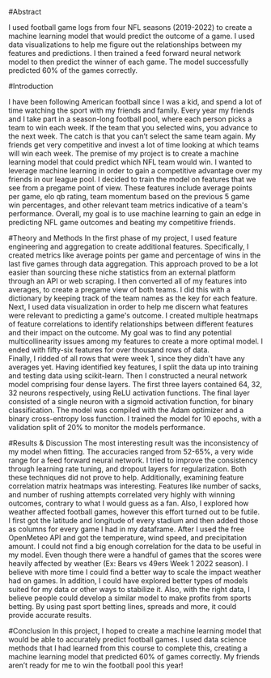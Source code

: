 #Abstract

I used football game logs from four NFL seasons (2019-2022) to create a machine learning model that would predict the outcome of a game. I used data visualizations to help me figure out the relationships between my features and predictions. I then trained a feed forward neural network model to then predict the winner of each game. The model successfully predicted 60% of the games correctly.

#Introduction

I have been following American football since I was a kid, and spend a lot of time watching the sport with my friends and family. Every year my friends and I take part in a season-long football pool, where each person picks a team to win each week. If the team that you selected wins, you advance to the next week. The catch is that you can’t select the same team again. My friends get very competitive and invest a lot of time looking at which teams will win each week. The premise of my project is to create a machine learning model that could predict which NFL team would win. I wanted to leverage machine learning in order to gain a competitive advantage over my friends in our league pool. I decided to train the model on features that we see from a pregame point of view. These features include average points per game, elo qb rating, team momentum based on the previous 5 game win percentages, and other relevant team metrics indicative of a team's performance. Overall, my goal is to use machine learning to gain an edge in predicting NFL game outcomes and beating my competitive friends.

#Theory and Methods
In the first phase of my project, I used feature engineering and aggregation to create additional features. Specifically, I created metrics like average points per game and percentage of wins in the last five games through data aggregation. This approach proved to be a lot easier than sourcing these niche statistics from an external platform through an API or web scraping. I then converted all of my features into averages, to create a pregame view of both teams. I did this with a dictionary by keeping track of the team names as the key for each feature.
Next, I used data visualization in order to help me discern what features were relevant to predicting a game's outcome. I created multiple heatmaps of feature correlations to identify relationships between different features and their impact on the outcome. My goal was to find any potential multicollinearity issues among my features to create a more optimal model. I ended with fifty-six features for over thousand rows of data.  
Finally, I ridded of all rows that were week 1, since they didn't have any averages yet.  Having identified key features, I split the data up into training and testing data using scikit-learn. Then I constructed a neural network model comprising four dense layers. The first three layers contained 64, 32, 32 neurons respectively, using ReLU activation functions. The final layer consisted of a single neuron with a sigmoid activation function, for binary classification. The model was compiled with the Adam optimizer and a binary cross-entropy loss function. I trained the model for 10 epochs, with a validation split of 20% to monitor the models performance.

#Results & Discussion
The most interesting result was the inconsistency of my model when fitting. The accuracies ranged from 52-65%, a very wide range for a feed forward neural network. I tried to improve the consistency through learning rate tuning, and dropout layers for regularization. Both these techniques did not prove to help. Additionally, examining feature correlation matrix heatmaps was interesting. Features like number of sacks, and number of rushing attempts correlated very highly with winning outcomes, contrary to what I would guess as a fan. 
Also, I explored how weather affected football games, however this effort turned out to be futile. I first got the latitude and longitude of every stadium and then added those as columns for every game I had in my dataframe. After I used the free OpenMeteo API and got the temperature, wind speed, and precipitation amount. I could not find a big enough correlation for the data to be useful in my model. Even though there were a handful of games that the scores were heavily affected by weather (Ex: Bears vs 49ers Week 1 2022 season). I believe with more time I could find a better way to scale the impact weather had on games. 
In addition, I could have explored better types of models suited for my data or other ways to stabilize it. Also, with the right data, I believe people could develop a similar model to make profits from sports betting. By using past sport betting lines, spreads and more, it could provide accurate results. 

#Conclusion
In this project, I hoped to create a machine learning model that would be able to accurately predict football games. I used data science methods that I had learned from this course to complete this, creating a machine learning model that predicted 60% of games correctly. My friends aren’t ready for me to win the football pool this year!
